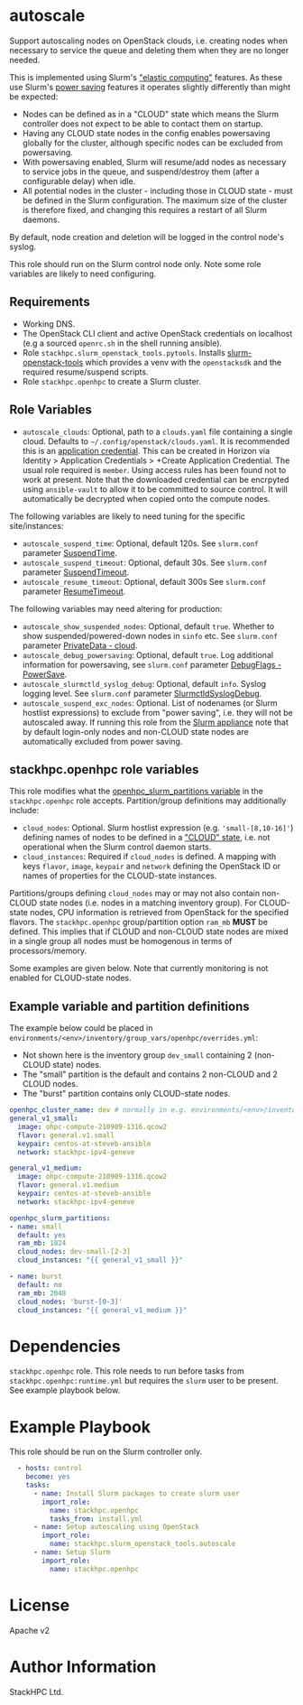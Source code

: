 # autoscale

Support autoscaling nodes on OpenStack clouds, i.e. creating nodes when necessary to service the queue and deleting them when they are no longer needed.

This is implemented using Slurm's ["elastic computing"](https://slurm.schedmd.com/elastic_computing.html) features. As these use Slurm's [power saving](https://slurm.schedmd.com/power_save.html) features it operates slightly differently than might be expected:
- Nodes can be defined as in a "CLOUD" state which means the Slurm controller does not expect to be able to contact them on startup.
- Having any CLOUD state nodes in the config enables powersaving globally for the cluster, although specific nodes can be excluded from powersaving.
- With powersaving enabled, Slurm will resume/add nodes as necessary to service jobs in the queue, and suspend/destroy them (after a configurable delay) when idle.
- All potential nodes in the cluster - including those in CLOUD state - must be defined in the Slurm configuration. The maximum size of the cluster is therefore fixed, and changing this requires a restart of all Slurm daemons.

By default, node creation and deletion will be logged in the control node's syslog.

This role should run on the Slurm control node only. Note some role variables are likely to need configuring.

## Requirements

- Working DNS.
- The OpenStack CLI client and active OpenStack credentials on localhost (e.g a sourced `openrc.sh` in the shell running ansible).
- Role `stackhpc.slurm_openstack_tools.pytools`. Installs [slurm-openstack-tools](github.com/stackhpc/slurm-openstack-tools) which provides a venv with the `openstacksdk` and the required resume/suspend scripts.
- Role `stackhpc.openhpc` to create a Slurm cluster.

## Role Variables

- `autoscale_clouds`: Optional, path to a `clouds.yaml` file containing a single cloud. Defaults to `~/.config/openstack/clouds.yaml`. It is recommended this is an [application credential](https://docs.openstack.org/keystone/latest/user/application_credentials.html). This can be created in Horizon via Identity > Application Credentials > +Create Application Credential. The usual role required is `member`. Using access rules has been found not to work at present. Note that the downloaded credential can be encrpyted using `ansible-vault` to allow it to be committed to source control. It will automatically be decrypted when copied onto the compute nodes.

The following variables are likely to need tuning for the specific site/instances:
- `autoscale_suspend_time`: Optional, default 120s. See `slurm.conf` parameter [SuspendTime](https://slurm.schedmd.com/archive/slurm-20.11.7/slurm.conf.html#OPT_SuspendTime).
- `autoscale_suspend_timeout`: Optional, default 30s. See `slurm.conf` parameter [SuspendTimeout](https://slurm.schedmd.com/archive/slurm-20.11.7/slurm.conf.html#OPT_SuspendTimeout).
- `autoscale_resume_timeout`: Optional, default 300s See `slurm.conf` parameter [ResumeTimeout](https://slurm.schedmd.com/archive/slurm-20.11.7/slurm.conf.html#OPT_ResumeTimeout).

The following variables may need altering for production:
- `autoscale_show_suspended_nodes`: Optional, default `true`. Whether to show suspended/powered-down nodes in `sinfo` etc. See `slurm.conf` parameter [PrivateData - cloud](https://slurm.schedmd.com/archive/slurm-20.11.7/slurm.conf.html#OPT_cloud).
- `autoscale_debug_powersaving`: Optional, default `true`. Log additional information for powersaving, see `slurm.conf` parameter [DebugFlags - PowerSave](https://slurm.schedmd.com/archive/slurm-20.11.7/slurm.conf.html#OPT_PowerSave_2).
- `autoscale_slurmctld_syslog_debug`: Optional, default `info`. Syslog logging level. See `slurm.conf` parameter [SlurmctldSyslogDebug](https://slurm.schedmd.com/archive/slurm-20.11.7/slurm.conf.html#OPT_SlurmctldSyslogDebug).
- `autoscale_suspend_exc_nodes`: Optional. List of nodenames (or Slurm hostlist expressions) to exclude from "power saving", i.e. they will not be autoscaled away. If running this role from the [Slurm appliance](https://github.com/stackhpc/ansible-slurm-appliance/) note that by default login-only nodes and non-CLOUD state nodes are automatically excluded from power saving.

## stackhpc.openhpc role variables
This role modifies what the [openhpc_slurm_partitions variable](https://github.com/stackhpc/ansible-role-openhpc#slurmconf) in the `stackhpc.openhpc` role accepts. Partition/group definitions may additionally include:
- `cloud_nodes`: Optional. Slurm hostlist expression (e.g. `'small-[8,10-16]'`) defining names of nodes to be defined in a ["CLOUD" state](https://slurm.schedmd.com/slurm.conf.html#OPT_CLOUD), i.e. not operational when the Slurm control daemon starts.
- `cloud_instances`: Required if `cloud_nodes` is defined. A mapping with keys `flavor`, `image`, `keypair` and `network` defining the OpenStack ID or names of properties for the CLOUD-state instances.

Partitions/groups defining `cloud_nodes` may or may not also contain non-CLOUD state nodes (i.e. nodes in a matching inventory group). For CLOUD-state nodes, CPU information is retrieved from OpenStack for the specified flavors. The `stackhpc.openhpc` group/partition option `ram_mb` **MUST** be defined. This implies that if CLOUD and non-CLOUD state nodes are mixed in a single group all nodes must be homogenous in terms of processors/memory.

Some examples are given below. Note that currently monitoring is not enabled for CLOUD-state nodes.

## Example variable and partition definitions

The example below could be placed in `environments/<env>/inventory/group_vars/openhpc/overrides.yml`:
- Not shown here is the inventory group `dev_small` containing 2 (non-CLOUD state) nodes.
- The "small" partition is the default and contains 2 non-CLOUD and 2 CLOUD nodes.
- The "burst" partition contains only CLOUD-state nodes.

```yaml
openhpc_cluster_name: dev # normally in e.g. environments/<env>/inventory/hosts but shown here for clarity
general_v1_small:
  image: ohpc-compute-210909-1316.qcow2
  flavor: general.v1.small
  keypair: centos-at-steveb-ansible
  network: stackhpc-ipv4-geneve

general_v1_medium:
  image: ohpc-compute-210909-1316.qcow2
  flavor: general.v1.medium
  keypair: centos-at-steveb-ansible
  network: stackhpc-ipv4-geneve

openhpc_slurm_partitions:
- name: small
  default: yes
  ram_mb: 1024
  cloud_nodes: dev-small-[2-3]
  cloud_instances: "{{ general_v1_small }}"

- name: burst
  default: no
  ram_mb: 2048
  cloud_nodes: 'burst-[0-3]'
  cloud_instances: "{{ general_v1_medium }}"
```

# Dependencies

`stackhpc.openhpc` role. This role needs to run before tasks from `stackhpc.openhpc:runtime.yml` but requires the `slurm` user to be present. See example playbook below.

# Example Playbook

This role should be run on the Slurm controller only.

```yaml
  - hosts: control
    become: yes
    tasks:
      - name: Install Slurm packages to create slurm user
        import_role:
          name: stackhpc.openhpc
          tasks_from: install.yml
      - name: Setup autoscaling using OpenStack
        import_role:
          name: stackhpc.slurm_openstack_tools.autoscale
      - name: Setup Slurm
        import_role:
          name: stackhpc.openhpc
```

# License

Apache v2

# Author Information

StackHPC Ltd.
